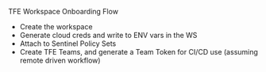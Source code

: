 TFE Workspace Onboarding Flow

- Create the workspace
- Generate cloud creds and write to ENV vars in the WS
- Attach to Sentinel Policy Sets
- Create TFE Teams, and generate a Team Token for CI/CD use (assuming remote driven workflow)